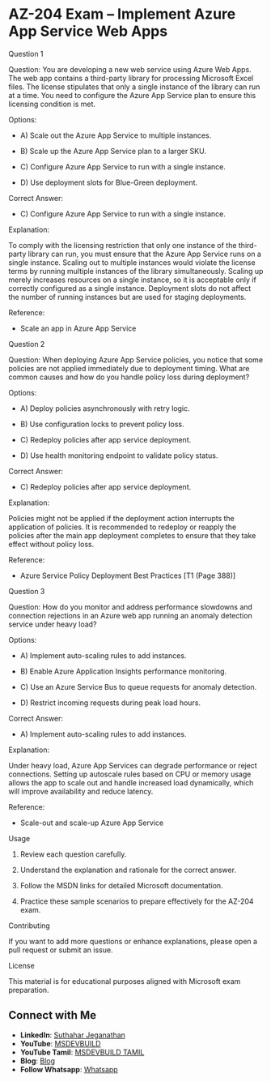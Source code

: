 # AZ-204 Exam – Implement Azure App Service Web Apps


Question 1

Question:
You are developing a new web service using Azure Web Apps. The web app contains a third-party library for processing Microsoft Excel files. The license stipulates that only a single instance of the library can run at a time. You need to configure the Azure App Service plan to ensure this licensing condition is met.

Options:

- A) Scale out the Azure App Service to multiple instances.

- B) Scale up the Azure App Service plan to a larger SKU.

- C) Configure Azure App Service to run with a single instance.

- D) Use deployment slots for Blue-Green deployment.

Correct Answer:

- C) Configure Azure App Service to run with a single instance.

Explanation:

To comply with the licensing restriction that only one instance of the third-party library can run, you must ensure that the Azure App Service runs on a single instance. Scaling out to multiple instances would violate the license terms by running multiple instances of the library simultaneously. Scaling up merely increases resources on a single instance, so it is acceptable only if correctly configured as a single instance. Deployment slots do not affect the number of running instances but are used for staging deployments.

Reference:

- Scale an app in Azure App Service

Question 2

Question:
When deploying Azure App Service policies, you notice that some policies are not applied immediately due to deployment timing. What are common causes and how do you handle policy loss during deployment?

Options:

- A) Deploy policies asynchronously with retry logic.

- B) Use configuration locks to prevent policy loss.

- C) Redeploy policies after app service deployment.

- D) Use health monitoring endpoint to validate policy status.

Correct Answer:

- C) Redeploy policies after app service deployment.

Explanation:

Policies might not be applied if the deployment action interrupts the application of policies. It is recommended to redeploy or reapply the policies after the main app deployment completes to ensure that they take effect without policy loss.

Reference:

- Azure Service Policy Deployment Best Practices [T1 (Page 388)]

Question 3

Question:
How do you monitor and address performance slowdowns and connection rejections in an Azure web app running an anomaly detection service under heavy load?

Options:

- A) Implement auto-scaling rules to add instances.

- B) Enable Azure Application Insights performance monitoring.

- C) Use an Azure Service Bus to queue requests for anomaly detection.

- D) Restrict incoming requests during peak load hours.

Correct Answer:

- A) Implement auto-scaling rules to add instances.

Explanation:

Under heavy load, Azure App Services can degrade performance or reject connections. Setting up autoscale rules based on CPU or memory usage allows the app to scale out and handle increased load dynamically, which will improve availability and reduce latency.

Reference:

- Scale-out and scale-up Azure App Service

Usage

1. Review each question carefully.

2. Understand the explanation and rationale for the correct answer.

3. Follow the MSDN links for detailed Microsoft documentation.

4. Practice these sample scenarios to prepare effectively for the AZ-204 exam.

Contributing

If you want to add more questions or enhance explanations, please open a pull request or submit an issue.

License

This material is for educational purposes aligned with Microsoft exam preparation.

## Connect with Me
- **LinkedIn**: [Suthahar Jeganathan](https://www.linkedin.com/in/jssuthahar/)
- **YouTube**: [MSDEVBUILD](https://www.youtube.com/@MSDEVBUILD)
- **YouTube Tamil**: [MSDEVBUILD TAMIL](https://www.youtube.com/@MSDEVBUILDTamil)
- **Blog**: [Blog](https://www.msdevbuild.com/)
- **Follow Whatsapp**: [Whatsapp](https://www.whatsapp.com/channel/0029Va5j2rHEFeXcTlUhQB0J)
